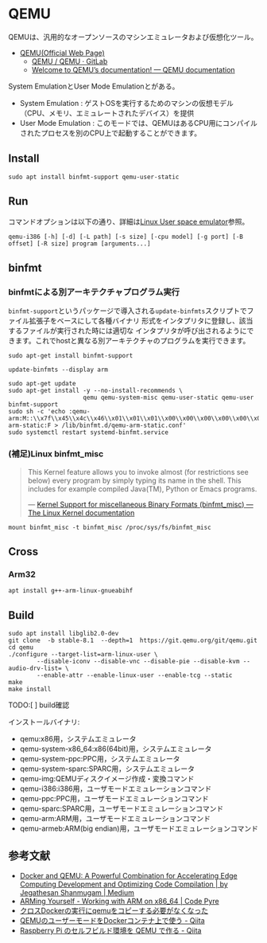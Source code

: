 # QEMU
QEMUは、汎用的なオープンソースのマシンエミュレータおよび仮想化ツール。

- [QEMU(Official Web Page)](https://www.qemu.org/)
    - [QEMU / QEMU · GitLab](https://gitlab.com/qemu-project/qemu)
    - [Welcome to QEMU’s documentation! — QEMU documentation](https://www.qemu.org/docs/master/)

System EmulationとUser Mode Emulationとがある。

- System Emulation : ゲストOSを実行するためのマシンの仮想モデル（CPU、メモリ、エミュレートされたデバイス）を提供
- User Mode Emulation : このモードでは、QEMUはあるCPU用にコンパイルされたプロセスを別のCPU上で起動することができます。

## Install

```shell title="User mode emulation"
sudo apt install binfmt-support qemu-user-static
```

## Run

コマンドオプションは以下の通り、詳細は[Linux User space emulator](https://www.qemu.org/docs/master/user/main.html#linux-user-space-emulator)参照。

```shell
qemu-i386 [-h] [-d] [-L path] [-s size] [-cpu model] [-g port] [-B offset] [-R size] program [arguments...]
```

## binfmt
### binfmtによる別アーキテクチャプログラム実行
`binfmt-support`というパッケージで導入される`update-binfmts`スクリプトでファイル拡張子をベースにして各種バイナリ 形式をインタプリタに登録し、該当するファイルが実行された時には適切な インタプリタが呼び出されるようにできます。これでhostと異なる別アーキテクチャのプログラムを実行できます。

```shell
sudo apt-get install binfmt-support
```

```shell title="armエミュレータの状態"
update-binfmts --display arm
```

```shell title="インストールからsystemd-binfmt.service設定まで"
sudo apt-get update
sudo apt-get install -y --no-install-recommends \
                     qemu qemu-system-misc qemu-user-static qemu-user binfmt-support
sudo sh -c 'echo :qemu-arm:M::\\x7f\\x45\\x4c\\x46\\x01\\x01\\x01\\x00\\x00\\x00\\x00\\x00\\x00\\x00\\x00\\x00\\x02\\x00\\x28\\x00:\\xff\\xff\\xff\\xff\\xff\\xff\\xff\\x00\\x00\\x00\\x00\\x00\\x00\\x00\\x00\\x00\\xfe\\xff\\xff\\xff:/usr/bin/qemu-arm-static:F > /lib/binfmt.d/qemu-arm-static.conf'
sudo systemctl restart systemd-binfmt.service
```


### (補足)Linux binfmt_misc

> This Kernel feature allows you to invoke almost (for restrictions see below) every program by simply typing its name in the shell. This includes for example compiled Java(TM), Python or Emacs programs.
>
> — [Kernel Support for miscellaneous Binary Formats (binfmt\_misc) — The Linux Kernel documentation](https://docs.kernel.org/admin-guide/binfmt-misc.html)

```shell
mount binfmt_misc -t binfmt_misc /proc/sys/fs/binfmt_misc
```

## Cross

### Arm32

```shell
apt install g++-arm-linux-gnueabihf
```

## Build

```shell
sudo apt install libglib2.0-dev
git clone  -b stable-8.1  --depth=1  https://git.qemu.org/git/qemu.git
cd qemu
./configure --target-list=arm-linux-user \
        --disable-iconv --disable-vnc --disable-pie --disable-kvm --audio-drv-list= \
        --enable-attr --enable-linux-user --enable-tcg --static
make
make install
```
TODO:[ ] build確認

インストールバイナリ:
- qemu:x86用，システムエミュレータ
- qemu-system-x86_64:x86(64bit)用，システムエミュレータ
- qemu-system-ppc:PPC用，システムエミュレータ
- qemu-system-sparc:SPARC用，システムエミュレータ
- qemu-img:QEMUディスクイメージ作成・変換コマンド
- qemu-i386:i386用，ユーザモードエミュレーションコマンド
- qemu-ppc:PPC用，ユーザモードエミュレーションコマンド
- qemu-sparc:SPARC用，ユーザモードエミュレーションコマンド
- qemu-arm:ARM用，ユーザモードエミュレーションコマンド
- qemu-armeb:ARM(big endian)用，ユーザモードエミュレーションコマンド

## 参考文献

- [Docker and QEMU: A Powerful Combination for Accelerating Edge Computing Development and Optimizing Code Compilation | by Jegathesan Shanmugam | Medium](https://medium.com/@nullbyte.in/docker-and-qemu-a-powerful-combination-for-accelerating-edge-computing-development-and-optimizing-42da00259a02)
- [ARMing Yourself - Working with ARM on x86\_64 | Code Pyre](https://codepyre.com/2019/12/arming-yourself/)
- [クロスDockerの実行にqemuをコピーする必要がなくなった](https://zenn.dev/tetsu_koba/articles/b9545eb0231d7e)
- [QEMUのユーザーモードをDockerコンテナ上で使う - Qiita](https://qiita.com/FGtatsuro/items/c5dd8fdb028fe8948c2e)
- [Raspberry Pi のセルフビルド環境を QEMU で作る - Qiita](https://qiita.com/autch/items/c8c9cdc7b8e5821e81a4)
